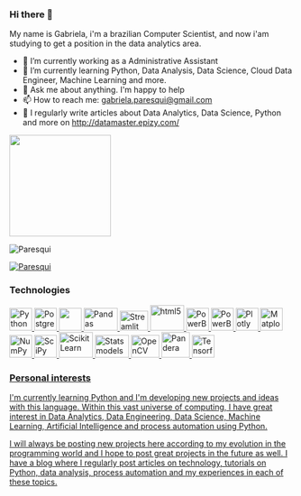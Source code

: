### Hi there 👋

<!--
**Paresqui/Paresqui** is a ✨ _special_ ✨ repository because its `README.md` (this file) appears on your GitHub profile.

Here are some ideas to get you started:
-->
My name is Gabriela, i'm a brazilian 
Computer Scientist, and now i'am studying to get a position in the data analytics area.

- 🔭 I’m currently working as a Administrative Assistant 
- 🌱 I’m currently learning Python, Data Analysis, Data Science, Cloud Data Engineer, Machine Learning and more.
- 💬 Ask me about anything. I'm happy to help
- 📫 How to reach me: gabriela.paresqui@gmail.com
- 👑 I regularly write articles about Data Analytics, Data Science, Python and more on http://datamaster.epizy.com/

<img height="180em" src="https://github-readme-stats.vercel.app/api?username=Paresqui&show_icons=true&count_private=true&theme=blue-green" />


<p align="left"> <img src="https://komarev.com/ghpvc/?username=Paresqui&label=Profile%20views&color=0e75b6&style=flat" alt="Paresqui" /> </p>
<p align="left"> <a href="https://github.com/ryo-ma/github-profile-trophy"><img src="https://github-profile-trophy.vercel.app/?username=Paresqui" alt="Paresqui" /></a> </p>

### Technologies
<p align="left"> <a href="https://www.python.org/" target="_blank"> <img src="https://cdn.worldvectorlogo.com/logos/python-5.svg" alt="Python" width="40" height="40"/>  <a href="https://www.postgresql.org/" target="_blank"> <img src="https://cdn.worldvectorlogo.com/logos/postgresql.svg" alt="PostgreSQL" width="40" height="40"/>  <a href="https://www.mysql.com/" target="_blank"> <img src="https://cdn.worldvectorlogo.com/logos/mysql-6.svg" width="40" height="40"/> </a> <a href="https://pandas.pydata.org/" target="_blank"> <img src="https://pandas.pydata.org/static/img/pandas_secondary.svg" alt="Pandas" width="60" height="40"/> </a> <a href="https://streamlit.io/" target="_blank"> <img src="https://streamlit.io/images/brand/streamlit-mark-color.png" alt="Streamlit" width="50" height="35"/> </a> <a href="https://seaborn.pydata.org/index.html#" target="_blank"> <img src="https://seaborn.pydata.org/_images/logo-tall-lightbg.svg" alt="html5" width="60" height="45"/> 
<a href="https://powerbi.microsoft.com/pt-br/" target="_blank"> <img src="https://cdn.worldvectorlogo.com/logos/power-bi.svg" alt="PowerBI" width="40" height="40"/>
<a href="https://www.tableau.com/pt-br" target="_blank"> <img src="https://cdn.worldvectorlogo.com/logos/tableau-software.svg" alt="PowerBI" width="40" height="40"/>
<a href="https://plotly.com/" target="_blank"> <img src="https://avatars.githubusercontent.com/u/5997976?s=200&v=4" alt="Plotly" width="40" height="40"/>
<a href="https://matplotlib.org/stable/index.html" target="_blank"> <img src="https://avatars.githubusercontent.com/u/215947?s=200&v=4" alt="Matplotlib" width="40" height="40"/>
<a href="https://numpy.org/" target="_blank"> <img src="https://avatars.githubusercontent.com/u/288276?s=200&v=4" alt="NumPy" width="40" height="40"/> 
<a href="https://www.scipy.org/" target="_blank"> <img src="https://avatars.githubusercontent.com/u/288277?s=200&v=4" alt="SciPy" width="40" height="40"/>   
<a href="https://scikit-learn.org/stable/" target="_blank"> <img src="https://avatars.githubusercontent.com/u/365630?s=200&v=4" alt="ScikitLearn" width="60" height="45"/>    
<a href="https://www.statsmodels.org/stable/index.html" target="_blank"> <img src="https://www.statsmodels.org/stable/_images/statsmodels-logo-v2.svg" alt="Statsmodels" width="60" height="40"/>  
<a href="https://docs.opencv.org/master/index.html" target="_blank"> <img src="https://opencv.org/wp-content/uploads/2020/07/OpenCV_logo_black-2.png" alt="OpenCV" width="50" height="40"/>  
<a href="https://pandera.readthedocs.io/en/stable/" target="_blank"> <img src="https://pandera.readthedocs.io/en/stable/_static/pandera-logo.png" alt="Pandera" width="50" height="45"/> 
<a href="https://www.tensorflow.org/" target="_blank"> <img src="https://avatars.githubusercontent.com/u/15658638?s=200&v=4" alt="Tensorflow" width="40" height="40"/> </p>   
 

### Personal interests 

I'm currently learning Python and I'm developing new projects and ideas with this language. Within this vast universe of computing, I have great interest in Data Analytics, Data Engineering, Data Science, Machine Learning, Artificial Intelligence and process automation using Python. 
 
I will always be posting new projects here according to my evolution in the programming world and I hope to post great projects in the future as well. 
I have a blog where I regularly post articles on technology, tutorials on Python, data analysis, process automation and  my experiences in each of these topics. 
 







